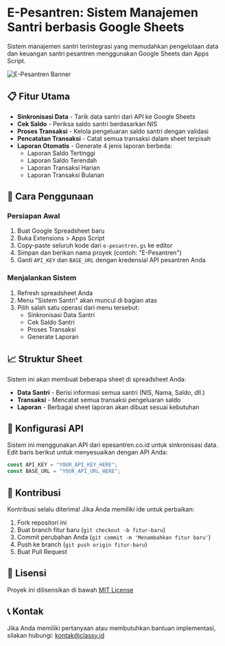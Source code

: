 # E-Pesantren: Sistem Manajemen Santri berbasis Google Sheets

Sistem manajemen santri terintegrasi yang memudahkan pengelolaan data dan keuangan santri pesantren menggunakan Google Sheets dan Apps Script.

![E-Pesantren Banner](https://via.placeholder.com/800x200?text=E-Pesantren+Sistem+Manajemen+Santri)

## 📋 Fitur Utama

- **Sinkronisasi Data** - Tarik data santri dari API ke Google Sheets
- **Cek Saldo** - Periksa saldo santri berdasarkan NIS
- **Proses Transaksi** - Kelola pengeluaran saldo santri dengan validasi
- **Pencatatan Transaksi** - Catat semua transaksi dalam sheet terpisah
- **Laporan Otomatis** - Generate 4 jenis laporan berbeda:
  - Laporan Saldo Tertinggi
  - Laporan Saldo Terendah
  - Laporan Transaksi Harian
  - Laporan Transaksi Bulanan

## 🚀 Cara Penggunaan

### Persiapan Awal
1. Buat Google Spreadsheet baru
2. Buka Extensions > Apps Script
3. Copy-paste seluruh kode dari `e-pesantren.gs` ke editor
4. Simpan dan berikan nama proyek (contoh: "E-Pesantren")
5. Ganti `API_KEY` dan `BASE_URL` dengan kredensial API pesantren Anda

### Menjalankan Sistem
1. Refresh spreadsheet Anda
2. Menu "Sistem Santri" akan muncul di bagian atas
3. Pilih salah satu operasi dari menu tersebut:
   - Sinkronisasi Data Santri
   - Cek Saldo Santri
   - Proses Transaksi
   - Generate Laporan

## 📈 Struktur Sheet

Sistem ini akan membuat beberapa sheet di spreadsheet Anda:

- **Data Santri** - Berisi informasi semua santri (NIS, Nama, Saldo, dll.)
- **Transaksi** - Mencatat semua transaksi pengeluaran saldo
- **Laporan** - Berbagai sheet laporan akan dibuat sesuai kebutuhan

## 🔧 Konfigurasi API

Sistem ini menggunakan API dari epesantren.co.id untuk sinkronisasi data.
Edit baris berikut untuk menyesuaikan dengan API Anda:

```javascript
const API_KEY = "YOUR_API_KEY_HERE";
const BASE_URL = "YOUR_API_URL_HERE";
```

## 🤝 Kontribusi

Kontribusi selalu diterima! Jika Anda memiliki ide untuk perbaikan:

1. Fork repositori ini
2. Buat branch fitur baru (`git checkout -b fitur-baru`)
3. Commit perubahan Anda (`git commit -m 'Menambahkan fitur baru'`)
4. Push ke branch (`git push origin fitur-baru`)
5. Buat Pull Request

## 📄 Lisensi

Proyek ini dilisensikan di bawah [MIT License](LICENSE)

## 📞 Kontak

Jika Anda memiliki pertanyaan atau membutuhkan bantuan implementasi, silakan hubungi:
kontak@classy.id
